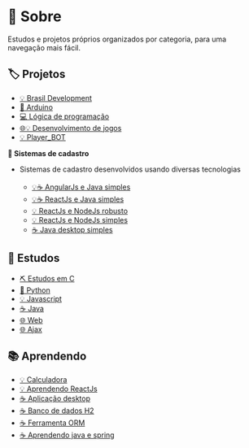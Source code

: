 # :book: Sobre
Estudos e projetos próprios organizados por categoria, para uma navegação mais fácil.

## :label: Projetos
- [💡 Brasil Development](https://github.com/RafaelScharf/BrasilDevelopment_FrontEnd) 
- [🔩 Arduino](https://www.tinkercad.com/users/7kbRcmKM7hu-nerd0000?category=circuits&sort=likes&view_mode=default)
- [💻 Lógica de programação](https://github.com/Nerd0000/Logica-com-Portugol)
- [🌐💡 Desenvolvimento de jogos](https://github.com/Nerd0000/Desenvolvimento-de-jogos)
- [💡 Player_BOT](https://github.com/Nerd0000/Player-discord-bot)

<b>👥 Sistemas de cadastro</b> <br>
- Sistemas de cadastro desenvolvidos usando diversas tecnologias <br> <br>
  - [💡☕ AngularJs e Java simples](https://github.com/Nerd0000/Cadastro-frontend-em-angularjs)
  - [💡☕ ReactJs e Java simples](https://github.com/Nerd0000/Cadastro-backend-em-java)
  - [💡 ReactJs e NodeJs robusto](https://github.com/Nerd0000/Cadastro-robusto)
  - [💡 ReactJs e NodeJs simples](https://github.com/Nerd0000/Cadastro-simples)
  - [☕ Java desktop simples](https://github.com/Nerd0000/Sistema-de-cadastro-desktop-em-Java)

## :scroll: Estudos
- [⛏ Estudos em C](https://github.com/Nerd0000/Estudos-em-C)
- [🐍 Python](https://github.com/Nerd0000/Aprendendo-python)
- [💡 Javascript](https://github.com/Nerd0000/Estudos-em-Javascript)
- [☕ Java](https://github.com/Nerd0000/Estudos-em-Java)
- [🌐 Web](https://github.com/Nerd0000/Web)
- [🌐 Ajax](https://github.com/Nerd0000/Ajax)

## :books: Aprendendo
- [💡 Calculadora](https://github.com/Nerd0000/Calculadora-ReactJs)
- [💡 Aprendendo ReactJs](https://github.com/Nerd0000/Aprendendo-ReactJs)
- [☕ Aplicação desktop](https://github.com/Nerd0000/Java-desktop)
- [☕ Banco de dados H2](https://github.com/Nerd0000/Banco-de-dados-Java)
- [☕ Ferramenta ORM](https://github.com/Nerd0000/Ferramenta-ORM)
- [☕ Aprendendo java e spring](https://github.com/Nerd0000/Aprendendo-Java-e-Spring)
